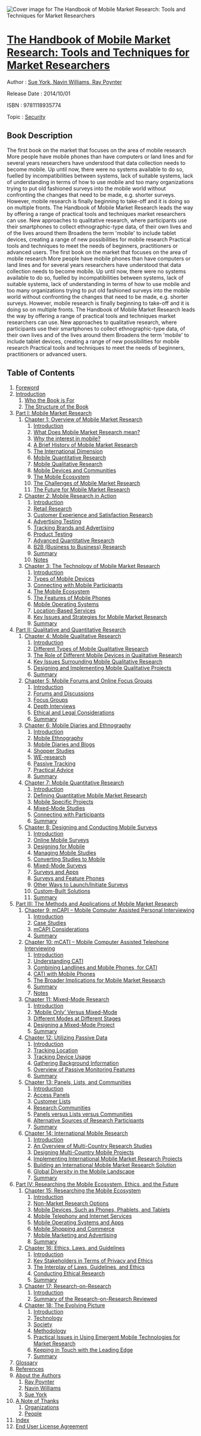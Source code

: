 ![Cover image for The Handbook of Mobile Market Research: Tools and Techniques for Market Researchers](https://imgdetail.ebookreading.net/cover/cover/security/EB9781118935774.jpg)

[The Handbook of Mobile Market Research: Tools and Techniques for Market Researchers](https://ebookreading.net/view/book/The+Handbook+of+Mobile+Market+Research%3A+Tools+and+Techniques+for+Market+Researchers-EB9781118935774_1.html "The Handbook of Mobile Market Research: Tools and Techniques for Market Researchers")
====================================================================================================================

Author : [Sue York](https://ebookreading.net/search/author/Sue+York),[ Navin Williams](https://ebookreading.net/search/author/+Navin+Williams),[ Ray Poynter](https://ebookreading.net/search/author/+Ray+Poynter)

Release Date : 2014/10/01

ISBN : 9781118935774

Topic : [Security](https://ebookreading.net/search/category/security)

Book Description
-----------------

The first book on the market that focuses on the area of mobile research
More people have mobile phones than have computers or land lines and for several years researchers have understood that data collection needs to become mobile. Up until now, there were no systems available to do so, fuelled by incompatibilities between systems, lack of suitable systems, lack of understanding in terms of how to use mobile and too many organizations trying to put old fashioned surveys into the mobile world without confronting the changes that need to be made, e.g. shorter surveys.
However, mobile research is finally beginning to take-off and it is doing so on multiple fronts. The Handbook of Mobile Market Research leads the way by offering a range of practical tools and techniques market researchers can use.
New approaches to qualitative research, where participants use their smartphones to collect ethnographic-type data, of their own lives and of the lives around them
Broadens the term 'mobile' to include tablet devices, creating a range of new possibilities for mobile research
Practical tools and techniques to meet the needs of beginners, practitioners or advanced users.
              The first book on the market that focuses on the area of mobile research
More people have mobile phones than have computers or land lines and for several years researchers have understood that data collection needs to become mobile. Up until now, there were no systems available to do so, fuelled by incompatibilities between systems, lack of suitable systems, lack of understanding in terms of how to use mobile and too many organizations trying to put old fashioned surveys into the mobile world without confronting the changes that need to be made, e.g. shorter surveys.
However, mobile research is finally beginning to take-off and it is doing so on multiple fronts. The Handbook of Mobile Market Research leads the way by offering a range of practical tools and techniques market researchers can use.
New approaches to qualitative research, where participants use their smartphones to collect ethnographic-type data, of their own lives and of the lives around them
Broadens the term 'mobile' to include tablet devices, creating a range of new possibilities for mobile research
Practical tools and techniques to meet the needs of beginners, practitioners or advanced users.
              
Table of Contents
-----------------

1. [Foreword](https://ebookreading.net/view/book/The+Handbook+of+Mobile+Market+Research%3A+Tools+and+Techniques+for+Market+Researchers-EB9781118935774_7.html)
1. [Introduction](https://ebookreading.net/view/book/The+Handbook+of+Mobile+Market+Research%3A+Tools+and+Techniques+for+Market+Researchers-EB9781118935774_8.html)
    1. [Who the Book is For](https://ebookreading.net/view/book/The+Handbook+of+Mobile+Market+Research%3A+Tools+and+Techniques+for+Market+Researchers-EB9781118935774_8.html#int_1)
    1. [The Structure of the Book](https://ebookreading.net/view/book/The+Handbook+of+Mobile+Market+Research%3A+Tools+and+Techniques+for+Market+Researchers-EB9781118935774_8.html#int_2)
1. [Part I: Mobile Market Research](https://ebookreading.net/view/book/The+Handbook+of+Mobile+Market+Research%3A+Tools+and+Techniques+for+Market+Researchers-EB9781118935774_9.html)
    1. [Chapter 1: Overview of Mobile Market Research](https://ebookreading.net/view/book/The+Handbook+of+Mobile+Market+Research%3A+Tools+and+Techniques+for+Market+Researchers-EB9781118935774_10.html)
        1. [Introduction](https://ebookreading.net/view/book/The+Handbook+of+Mobile+Market+Research%3A+Tools+and+Techniques+for+Market+Researchers-EB9781118935774_10.html#c1_1)
        1. [What Does Mobile Market Research mean?](https://ebookreading.net/view/book/The+Handbook+of+Mobile+Market+Research%3A+Tools+and+Techniques+for+Market+Researchers-EB9781118935774_10.html#c1_2)
        1. [Why the interest in mobile?](https://ebookreading.net/view/book/The+Handbook+of+Mobile+Market+Research%3A+Tools+and+Techniques+for+Market+Researchers-EB9781118935774_10.html#c1_3)
        1. [A Brief History of Mobile Market Research](https://ebookreading.net/view/book/The+Handbook+of+Mobile+Market+Research%3A+Tools+and+Techniques+for+Market+Researchers-EB9781118935774_10.html#c1_4)
        1. [The International Dimension](https://ebookreading.net/view/book/The+Handbook+of+Mobile+Market+Research%3A+Tools+and+Techniques+for+Market+Researchers-EB9781118935774_10.html#c1_5)
        1. [Mobile Quantitative Research](https://ebookreading.net/view/book/The+Handbook+of+Mobile+Market+Research%3A+Tools+and+Techniques+for+Market+Researchers-EB9781118935774_10.html#c1_6)
        1. [Mobile Qualitative Research](https://ebookreading.net/view/book/The+Handbook+of+Mobile+Market+Research%3A+Tools+and+Techniques+for+Market+Researchers-EB9781118935774_10.html#c1_7)
        1. [Mobile Devices and Communities](https://ebookreading.net/view/book/The+Handbook+of+Mobile+Market+Research%3A+Tools+and+Techniques+for+Market+Researchers-EB9781118935774_10.html#c1_8)
        1. [The Mobile Ecosystem](https://ebookreading.net/view/book/The+Handbook+of+Mobile+Market+Research%3A+Tools+and+Techniques+for+Market+Researchers-EB9781118935774_10.html#c1_9)
        1. [The Challenges of Mobile Market Research](https://ebookreading.net/view/book/The+Handbook+of+Mobile+Market+Research%3A+Tools+and+Techniques+for+Market+Researchers-EB9781118935774_10.html#c1_10)
        1. [The Future for Mobile Market Research](https://ebookreading.net/view/book/The+Handbook+of+Mobile+Market+Research%3A+Tools+and+Techniques+for+Market+Researchers-EB9781118935774_10.html#c1_11)
    1. [Chapter 2: Mobile Research in Action](https://ebookreading.net/view/book/The+Handbook+of+Mobile+Market+Research%3A+Tools+and+Techniques+for+Market+Researchers-EB9781118935774_11.html)
        1. [Introduction](https://ebookreading.net/view/book/The+Handbook+of+Mobile+Market+Research%3A+Tools+and+Techniques+for+Market+Researchers-EB9781118935774_11.html#c2_1)
        1. [Retail Research](https://ebookreading.net/view/book/The+Handbook+of+Mobile+Market+Research%3A+Tools+and+Techniques+for+Market+Researchers-EB9781118935774_11.html#c2_2)
        1. [Customer Experience and Satisfaction Research](https://ebookreading.net/view/book/The+Handbook+of+Mobile+Market+Research%3A+Tools+and+Techniques+for+Market+Researchers-EB9781118935774_11.html#c2_3)
        1. [Advertising Testing](https://ebookreading.net/view/book/The+Handbook+of+Mobile+Market+Research%3A+Tools+and+Techniques+for+Market+Researchers-EB9781118935774_11.html#c2_4)
        1. [Tracking Brands and Advertising](https://ebookreading.net/view/book/The+Handbook+of+Mobile+Market+Research%3A+Tools+and+Techniques+for+Market+Researchers-EB9781118935774_11.html#c2_5)
        1. [Product Testing](https://ebookreading.net/view/book/The+Handbook+of+Mobile+Market+Research%3A+Tools+and+Techniques+for+Market+Researchers-EB9781118935774_11.html#c2_6)
        1. [Advanced Quantitative Research](https://ebookreading.net/view/book/The+Handbook+of+Mobile+Market+Research%3A+Tools+and+Techniques+for+Market+Researchers-EB9781118935774_11.html#c2_7)
        1. [B2B (Business to Business) Research](https://ebookreading.net/view/book/The+Handbook+of+Mobile+Market+Research%3A+Tools+and+Techniques+for+Market+Researchers-EB9781118935774_11.html#c2_8)
        1. [Summary](https://ebookreading.net/view/book/The+Handbook+of+Mobile+Market+Research%3A+Tools+and+Techniques+for+Market+Researchers-EB9781118935774_11.html#c2_9)
        1. [Notes](https://ebookreading.net/view/book/The+Handbook+of+Mobile+Market+Research%3A+Tools+and+Techniques+for+Market+Researchers-EB9781118935774_11.html#notesSet)
    1. [Chapter 3: The Technology of Mobile Market Research](https://ebookreading.net/view/book/The+Handbook+of+Mobile+Market+Research%3A+Tools+and+Techniques+for+Market+Researchers-EB9781118935774_12.html)
        1. [Introduction](https://ebookreading.net/view/book/The+Handbook+of+Mobile+Market+Research%3A+Tools+and+Techniques+for+Market+Researchers-EB9781118935774_12.html#c3_1)
        1. [Types of Mobile Devices](https://ebookreading.net/view/book/The+Handbook+of+Mobile+Market+Research%3A+Tools+and+Techniques+for+Market+Researchers-EB9781118935774_12.html#c3_2)
        1. [Connecting with Mobile Participants](https://ebookreading.net/view/book/The+Handbook+of+Mobile+Market+Research%3A+Tools+and+Techniques+for+Market+Researchers-EB9781118935774_12.html#c3_3)
        1. [The Mobile Ecosystem](https://ebookreading.net/view/book/The+Handbook+of+Mobile+Market+Research%3A+Tools+and+Techniques+for+Market+Researchers-EB9781118935774_12.html#c3_4)
        1. [The Features of Mobile Phones](https://ebookreading.net/view/book/The+Handbook+of+Mobile+Market+Research%3A+Tools+and+Techniques+for+Market+Researchers-EB9781118935774_12.html#c3_5)
        1. [Mobile Operating Systems](https://ebookreading.net/view/book/The+Handbook+of+Mobile+Market+Research%3A+Tools+and+Techniques+for+Market+Researchers-EB9781118935774_12.html#c3_6)
        1. [Location-Based Services](https://ebookreading.net/view/book/The+Handbook+of+Mobile+Market+Research%3A+Tools+and+Techniques+for+Market+Researchers-EB9781118935774_12.html#c3_7)
        1. [Key Issues and Strategies for Mobile Market Research](https://ebookreading.net/view/book/The+Handbook+of+Mobile+Market+Research%3A+Tools+and+Techniques+for+Market+Researchers-EB9781118935774_12.html#c3_8)
        1. [Summary](https://ebookreading.net/view/book/The+Handbook+of+Mobile+Market+Research%3A+Tools+and+Techniques+for+Market+Researchers-EB9781118935774_12.html#c3_9)
1. [Part II: Qualitative and Quantitative Research](https://ebookreading.net/view/book/The+Handbook+of+Mobile+Market+Research%3A+Tools+and+Techniques+for+Market+Researchers-EB9781118935774_13.html)
    1. [Chapter 4: Mobile Qualitative Research](https://ebookreading.net/view/book/The+Handbook+of+Mobile+Market+Research%3A+Tools+and+Techniques+for+Market+Researchers-EB9781118935774_14.html)
        1. [Introduction](https://ebookreading.net/view/book/The+Handbook+of+Mobile+Market+Research%3A+Tools+and+Techniques+for+Market+Researchers-EB9781118935774_14.html#c4_1)
        1. [Different Types of Mobile Qualitative Research](https://ebookreading.net/view/book/The+Handbook+of+Mobile+Market+Research%3A+Tools+and+Techniques+for+Market+Researchers-EB9781118935774_14.html#c4_2)
        1. [The Role of Different Mobile Devices in Qualitative Research](https://ebookreading.net/view/book/The+Handbook+of+Mobile+Market+Research%3A+Tools+and+Techniques+for+Market+Researchers-EB9781118935774_14.html#c4_3)
        1. [Key Issues Surrounding Mobile Qualitative Research](https://ebookreading.net/view/book/The+Handbook+of+Mobile+Market+Research%3A+Tools+and+Techniques+for+Market+Researchers-EB9781118935774_14.html#c4_4)
        1. [Designing and Implementing Mobile Qualitative Projects](https://ebookreading.net/view/book/The+Handbook+of+Mobile+Market+Research%3A+Tools+and+Techniques+for+Market+Researchers-EB9781118935774_14.html#c4_5)
        1. [Summary](https://ebookreading.net/view/book/The+Handbook+of+Mobile+Market+Research%3A+Tools+and+Techniques+for+Market+Researchers-EB9781118935774_14.html#c4_6)
    1. [Chapter 5: Mobile Forums and Online Focus Groups](https://ebookreading.net/view/book/The+Handbook+of+Mobile+Market+Research%3A+Tools+and+Techniques+for+Market+Researchers-EB9781118935774_15.html)
        1. [Introduction](https://ebookreading.net/view/book/The+Handbook+of+Mobile+Market+Research%3A+Tools+and+Techniques+for+Market+Researchers-EB9781118935774_15.html#c5_1)
        1. [Forums and Discussions](https://ebookreading.net/view/book/The+Handbook+of+Mobile+Market+Research%3A+Tools+and+Techniques+for+Market+Researchers-EB9781118935774_15.html#c5_2)
        1. [Focus Groups](https://ebookreading.net/view/book/The+Handbook+of+Mobile+Market+Research%3A+Tools+and+Techniques+for+Market+Researchers-EB9781118935774_15.html#c5_3)
        1. [Depth Interviews](https://ebookreading.net/view/book/The+Handbook+of+Mobile+Market+Research%3A+Tools+and+Techniques+for+Market+Researchers-EB9781118935774_15.html#c5_4)
        1. [Ethical and Legal Considerations](https://ebookreading.net/view/book/The+Handbook+of+Mobile+Market+Research%3A+Tools+and+Techniques+for+Market+Researchers-EB9781118935774_15.html#c5_5)
        1. [Summary](https://ebookreading.net/view/book/The+Handbook+of+Mobile+Market+Research%3A+Tools+and+Techniques+for+Market+Researchers-EB9781118935774_15.html#c5_6)
    1. [Chapter 6: Mobile Diaries and Ethnography](https://ebookreading.net/view/book/The+Handbook+of+Mobile+Market+Research%3A+Tools+and+Techniques+for+Market+Researchers-EB9781118935774_16.html)
        1. [Introduction](https://ebookreading.net/view/book/The+Handbook+of+Mobile+Market+Research%3A+Tools+and+Techniques+for+Market+Researchers-EB9781118935774_16.html#c6_1)
        1. [Mobile Ethnography](https://ebookreading.net/view/book/The+Handbook+of+Mobile+Market+Research%3A+Tools+and+Techniques+for+Market+Researchers-EB9781118935774_16.html#c6_2)
        1. [Mobile Diaries and Blogs](https://ebookreading.net/view/book/The+Handbook+of+Mobile+Market+Research%3A+Tools+and+Techniques+for+Market+Researchers-EB9781118935774_16.html#c6_3)
        1. [Shopper Studies](https://ebookreading.net/view/book/The+Handbook+of+Mobile+Market+Research%3A+Tools+and+Techniques+for+Market+Researchers-EB9781118935774_16.html#c6_4)
        1. [WE-research](https://ebookreading.net/view/book/The+Handbook+of+Mobile+Market+Research%3A+Tools+and+Techniques+for+Market+Researchers-EB9781118935774_16.html#c6_5)
        1. [Passive Tracking](https://ebookreading.net/view/book/The+Handbook+of+Mobile+Market+Research%3A+Tools+and+Techniques+for+Market+Researchers-EB9781118935774_16.html#c6_6)
        1. [Practical Advice](https://ebookreading.net/view/book/The+Handbook+of+Mobile+Market+Research%3A+Tools+and+Techniques+for+Market+Researchers-EB9781118935774_16.html#c6_7)
        1. [Summary](https://ebookreading.net/view/book/The+Handbook+of+Mobile+Market+Research%3A+Tools+and+Techniques+for+Market+Researchers-EB9781118935774_16.html#c6_8)
    1. [Chapter 7: Mobile Quantitative Research](https://ebookreading.net/view/book/The+Handbook+of+Mobile+Market+Research%3A+Tools+and+Techniques+for+Market+Researchers-EB9781118935774_17.html)
        1. [Introduction](https://ebookreading.net/view/book/The+Handbook+of+Mobile+Market+Research%3A+Tools+and+Techniques+for+Market+Researchers-EB9781118935774_17.html#c7_1)
        1. [Defining Quantitative Mobile Market Research](https://ebookreading.net/view/book/The+Handbook+of+Mobile+Market+Research%3A+Tools+and+Techniques+for+Market+Researchers-EB9781118935774_17.html#c7_2)
        1. [Mobile Specific Projects](https://ebookreading.net/view/book/The+Handbook+of+Mobile+Market+Research%3A+Tools+and+Techniques+for+Market+Researchers-EB9781118935774_17.html#c7_3)
        1. [Mixed-Mode Studies](https://ebookreading.net/view/book/The+Handbook+of+Mobile+Market+Research%3A+Tools+and+Techniques+for+Market+Researchers-EB9781118935774_17.html#c7_4)
        1. [Connecting with Participants](https://ebookreading.net/view/book/The+Handbook+of+Mobile+Market+Research%3A+Tools+and+Techniques+for+Market+Researchers-EB9781118935774_17.html#c7_5)
        1. [Summary](https://ebookreading.net/view/book/The+Handbook+of+Mobile+Market+Research%3A+Tools+and+Techniques+for+Market+Researchers-EB9781118935774_17.html#c7_6)
    1. [Chapter 8: Designing and Conducting Mobile Surveys](https://ebookreading.net/view/book/The+Handbook+of+Mobile+Market+Research%3A+Tools+and+Techniques+for+Market+Researchers-EB9781118935774_18.html)
        1. [Introduction](https://ebookreading.net/view/book/The+Handbook+of+Mobile+Market+Research%3A+Tools+and+Techniques+for+Market+Researchers-EB9781118935774_18.html#c8_1)
        1. [Online Mobile Surveys](https://ebookreading.net/view/book/The+Handbook+of+Mobile+Market+Research%3A+Tools+and+Techniques+for+Market+Researchers-EB9781118935774_18.html#c8_2)
        1. [Designing for Mobile](https://ebookreading.net/view/book/The+Handbook+of+Mobile+Market+Research%3A+Tools+and+Techniques+for+Market+Researchers-EB9781118935774_18.html#c8_3)
        1. [Managing Mobile Studies](https://ebookreading.net/view/book/The+Handbook+of+Mobile+Market+Research%3A+Tools+and+Techniques+for+Market+Researchers-EB9781118935774_18.html#c8_4)
        1. [Converting Studies to Mobile](https://ebookreading.net/view/book/The+Handbook+of+Mobile+Market+Research%3A+Tools+and+Techniques+for+Market+Researchers-EB9781118935774_18.html#c8_5)
        1. [Mixed-Mode Surveys](https://ebookreading.net/view/book/The+Handbook+of+Mobile+Market+Research%3A+Tools+and+Techniques+for+Market+Researchers-EB9781118935774_18.html#c8_6)
        1. [Surveys and Apps](https://ebookreading.net/view/book/The+Handbook+of+Mobile+Market+Research%3A+Tools+and+Techniques+for+Market+Researchers-EB9781118935774_18.html#c8_7)
        1. [Surveys and Feature Phones](https://ebookreading.net/view/book/The+Handbook+of+Mobile+Market+Research%3A+Tools+and+Techniques+for+Market+Researchers-EB9781118935774_18.html#c8_8)
        1. [Other Ways to Launch/Initiate Surveys](https://ebookreading.net/view/book/The+Handbook+of+Mobile+Market+Research%3A+Tools+and+Techniques+for+Market+Researchers-EB9781118935774_18.html#c8_9)
        1. [Custom-Built Solutions](https://ebookreading.net/view/book/The+Handbook+of+Mobile+Market+Research%3A+Tools+and+Techniques+for+Market+Researchers-EB9781118935774_18.html#c8_10)
        1. [Summary](https://ebookreading.net/view/book/The+Handbook+of+Mobile+Market+Research%3A+Tools+and+Techniques+for+Market+Researchers-EB9781118935774_18.html#c8_11)
1. [Part III: The Methods and Applications of Mobile Market Research](https://ebookreading.net/view/book/The+Handbook+of+Mobile+Market+Research%3A+Tools+and+Techniques+for+Market+Researchers-EB9781118935774_19.html)
    1. [Chapter 9: mCAPI – Mobile Computer Assisted Personal Interviewing](https://ebookreading.net/view/book/The+Handbook+of+Mobile+Market+Research%3A+Tools+and+Techniques+for+Market+Researchers-EB9781118935774_20.html)
        1. [Introduction](https://ebookreading.net/view/book/The+Handbook+of+Mobile+Market+Research%3A+Tools+and+Techniques+for+Market+Researchers-EB9781118935774_20.html#c9_1)
        1. [Case Studies](https://ebookreading.net/view/book/The+Handbook+of+Mobile+Market+Research%3A+Tools+and+Techniques+for+Market+Researchers-EB9781118935774_20.html#c9_2)
        1. [mCAPI Considerations](https://ebookreading.net/view/book/The+Handbook+of+Mobile+Market+Research%3A+Tools+and+Techniques+for+Market+Researchers-EB9781118935774_20.html#c9_3)
        1. [Summary](https://ebookreading.net/view/book/The+Handbook+of+Mobile+Market+Research%3A+Tools+and+Techniques+for+Market+Researchers-EB9781118935774_20.html#c9_4)
    1. [Chapter 10: mCATI – Mobile Computer Assisted Telephone Interviewing](https://ebookreading.net/view/book/The+Handbook+of+Mobile+Market+Research%3A+Tools+and+Techniques+for+Market+Researchers-EB9781118935774_21.html)
        1. [Introduction](https://ebookreading.net/view/book/The+Handbook+of+Mobile+Market+Research%3A+Tools+and+Techniques+for+Market+Researchers-EB9781118935774_21.html#c10_1)
        1. [Understanding CATI](https://ebookreading.net/view/book/The+Handbook+of+Mobile+Market+Research%3A+Tools+and+Techniques+for+Market+Researchers-EB9781118935774_21.html#c10_2)
        1. [Combining Landlines and Mobile Phones, for CATI](https://ebookreading.net/view/book/The+Handbook+of+Mobile+Market+Research%3A+Tools+and+Techniques+for+Market+Researchers-EB9781118935774_21.html#c10_3)
        1. [CATI with Mobile Phones](https://ebookreading.net/view/book/The+Handbook+of+Mobile+Market+Research%3A+Tools+and+Techniques+for+Market+Researchers-EB9781118935774_21.html#c10_4)
        1. [The Broader Implications for Mobile Market Research](https://ebookreading.net/view/book/The+Handbook+of+Mobile+Market+Research%3A+Tools+and+Techniques+for+Market+Researchers-EB9781118935774_21.html#c10_5)
        1. [Summary](https://ebookreading.net/view/book/The+Handbook+of+Mobile+Market+Research%3A+Tools+and+Techniques+for+Market+Researchers-EB9781118935774_21.html#c10_6)
        1. [Notes](https://ebookreading.net/view/book/The+Handbook+of+Mobile+Market+Research%3A+Tools+and+Techniques+for+Market+Researchers-EB9781118935774_21.html#notesSet)
    1. [Chapter 11: Mixed-Mode Research](https://ebookreading.net/view/book/The+Handbook+of+Mobile+Market+Research%3A+Tools+and+Techniques+for+Market+Researchers-EB9781118935774_22.html)
        1. [Introduction](https://ebookreading.net/view/book/The+Handbook+of+Mobile+Market+Research%3A+Tools+and+Techniques+for+Market+Researchers-EB9781118935774_22.html#c11_1)
        1. [‘Mobile Only’ Versus Mixed-Mode](https://ebookreading.net/view/book/The+Handbook+of+Mobile+Market+Research%3A+Tools+and+Techniques+for+Market+Researchers-EB9781118935774_22.html#c11_2)
        1. [Different Modes at Different Stages](https://ebookreading.net/view/book/The+Handbook+of+Mobile+Market+Research%3A+Tools+and+Techniques+for+Market+Researchers-EB9781118935774_22.html#c11_3)
        1. [Designing a Mixed-Mode Project](https://ebookreading.net/view/book/The+Handbook+of+Mobile+Market+Research%3A+Tools+and+Techniques+for+Market+Researchers-EB9781118935774_22.html#c11_4)
        1. [Summary](https://ebookreading.net/view/book/The+Handbook+of+Mobile+Market+Research%3A+Tools+and+Techniques+for+Market+Researchers-EB9781118935774_22.html#c11_5)
    1. [Chapter 12: Utilizing Passive Data](https://ebookreading.net/view/book/The+Handbook+of+Mobile+Market+Research%3A+Tools+and+Techniques+for+Market+Researchers-EB9781118935774_23.html)
        1. [Introduction](https://ebookreading.net/view/book/The+Handbook+of+Mobile+Market+Research%3A+Tools+and+Techniques+for+Market+Researchers-EB9781118935774_23.html#c12_1)
        1. [Tracking Location](https://ebookreading.net/view/book/The+Handbook+of+Mobile+Market+Research%3A+Tools+and+Techniques+for+Market+Researchers-EB9781118935774_23.html#c12_2)
        1. [Tracking Device Usage](https://ebookreading.net/view/book/The+Handbook+of+Mobile+Market+Research%3A+Tools+and+Techniques+for+Market+Researchers-EB9781118935774_23.html#c12_3)
        1. [Gathering Background Information](https://ebookreading.net/view/book/The+Handbook+of+Mobile+Market+Research%3A+Tools+and+Techniques+for+Market+Researchers-EB9781118935774_23.html#c12_4)
        1. [Overview of Passive Monitoring Features](https://ebookreading.net/view/book/The+Handbook+of+Mobile+Market+Research%3A+Tools+and+Techniques+for+Market+Researchers-EB9781118935774_23.html#c12_5)
        1. [Summary](https://ebookreading.net/view/book/The+Handbook+of+Mobile+Market+Research%3A+Tools+and+Techniques+for+Market+Researchers-EB9781118935774_23.html#c12_6)
    1. [Chapter 13: Panels, Lists, and Communities](https://ebookreading.net/view/book/The+Handbook+of+Mobile+Market+Research%3A+Tools+and+Techniques+for+Market+Researchers-EB9781118935774_24.html)
        1. [Introduction](https://ebookreading.net/view/book/The+Handbook+of+Mobile+Market+Research%3A+Tools+and+Techniques+for+Market+Researchers-EB9781118935774_24.html#c13_1)
        1. [Access Panels](https://ebookreading.net/view/book/The+Handbook+of+Mobile+Market+Research%3A+Tools+and+Techniques+for+Market+Researchers-EB9781118935774_24.html#c13_2)
        1. [Customer Lists](https://ebookreading.net/view/book/The+Handbook+of+Mobile+Market+Research%3A+Tools+and+Techniques+for+Market+Researchers-EB9781118935774_24.html#c13_3)
        1. [Research Communities](https://ebookreading.net/view/book/The+Handbook+of+Mobile+Market+Research%3A+Tools+and+Techniques+for+Market+Researchers-EB9781118935774_24.html#c13_4)
        1. [Panels versus Lists versus Communities](https://ebookreading.net/view/book/The+Handbook+of+Mobile+Market+Research%3A+Tools+and+Techniques+for+Market+Researchers-EB9781118935774_24.html#c13_5)
        1. [Alternative Sources of Research Participants](https://ebookreading.net/view/book/The+Handbook+of+Mobile+Market+Research%3A+Tools+and+Techniques+for+Market+Researchers-EB9781118935774_24.html#c13_6)
        1. [Summary](https://ebookreading.net/view/book/The+Handbook+of+Mobile+Market+Research%3A+Tools+and+Techniques+for+Market+Researchers-EB9781118935774_24.html#c13_7)
    1. [Chapter 14: International Mobile Research](https://ebookreading.net/view/book/The+Handbook+of+Mobile+Market+Research%3A+Tools+and+Techniques+for+Market+Researchers-EB9781118935774_25.html)
        1. [Introduction](https://ebookreading.net/view/book/The+Handbook+of+Mobile+Market+Research%3A+Tools+and+Techniques+for+Market+Researchers-EB9781118935774_25.html#c14_1)
        1. [An Overview of Multi-Country Research Studies](https://ebookreading.net/view/book/The+Handbook+of+Mobile+Market+Research%3A+Tools+and+Techniques+for+Market+Researchers-EB9781118935774_25.html#c14_2)
        1. [Designing Multi-Country Mobile Projects](https://ebookreading.net/view/book/The+Handbook+of+Mobile+Market+Research%3A+Tools+and+Techniques+for+Market+Researchers-EB9781118935774_25.html#c14_3)
        1. [Implementing International Mobile Market Research Projects](https://ebookreading.net/view/book/The+Handbook+of+Mobile+Market+Research%3A+Tools+and+Techniques+for+Market+Researchers-EB9781118935774_25.html#c14_4)
        1. [Building an International Mobile Market Research Solution](https://ebookreading.net/view/book/The+Handbook+of+Mobile+Market+Research%3A+Tools+and+Techniques+for+Market+Researchers-EB9781118935774_25.html#c14_5)
        1. [Global Diversity in the Mobile Landscape](https://ebookreading.net/view/book/The+Handbook+of+Mobile+Market+Research%3A+Tools+and+Techniques+for+Market+Researchers-EB9781118935774_25.html#c14_6)
        1. [Summary](https://ebookreading.net/view/book/The+Handbook+of+Mobile+Market+Research%3A+Tools+and+Techniques+for+Market+Researchers-EB9781118935774_25.html#c14_7)
1. [Part IV: Researching the Mobile Ecosystem, Ethics, and the Future](https://ebookreading.net/view/book/The+Handbook+of+Mobile+Market+Research%3A+Tools+and+Techniques+for+Market+Researchers-EB9781118935774_26.html)
    1. [Chapter 15: Researching the Mobile Ecosystem](https://ebookreading.net/view/book/The+Handbook+of+Mobile+Market+Research%3A+Tools+and+Techniques+for+Market+Researchers-EB9781118935774_27.html)
        1. [Introduction](https://ebookreading.net/view/book/The+Handbook+of+Mobile+Market+Research%3A+Tools+and+Techniques+for+Market+Researchers-EB9781118935774_27.html#c15_1)
        1. [Non-Market Research Options](https://ebookreading.net/view/book/The+Handbook+of+Mobile+Market+Research%3A+Tools+and+Techniques+for+Market+Researchers-EB9781118935774_27.html#c15_2)
        1. [Mobile Devices, Such as Phones, Phablets, and Tablets](https://ebookreading.net/view/book/The+Handbook+of+Mobile+Market+Research%3A+Tools+and+Techniques+for+Market+Researchers-EB9781118935774_27.html#c15_3)
        1. [Mobile Telephony and Internet Services](https://ebookreading.net/view/book/The+Handbook+of+Mobile+Market+Research%3A+Tools+and+Techniques+for+Market+Researchers-EB9781118935774_27.html#c15_4)
        1. [Mobile Operating Systems and Apps](https://ebookreading.net/view/book/The+Handbook+of+Mobile+Market+Research%3A+Tools+and+Techniques+for+Market+Researchers-EB9781118935774_27.html#c15_5)
        1. [Mobile Shopping and Commerce](https://ebookreading.net/view/book/The+Handbook+of+Mobile+Market+Research%3A+Tools+and+Techniques+for+Market+Researchers-EB9781118935774_27.html#c15_6)
        1. [Mobile Marketing and Advertising](https://ebookreading.net/view/book/The+Handbook+of+Mobile+Market+Research%3A+Tools+and+Techniques+for+Market+Researchers-EB9781118935774_27.html#c15_7)
        1. [Summary](https://ebookreading.net/view/book/The+Handbook+of+Mobile+Market+Research%3A+Tools+and+Techniques+for+Market+Researchers-EB9781118935774_27.html#c15_8)
    1. [Chapter 16: Ethics, Laws, and Guidelines](https://ebookreading.net/view/book/The+Handbook+of+Mobile+Market+Research%3A+Tools+and+Techniques+for+Market+Researchers-EB9781118935774_28.html)
        1. [Introduction](https://ebookreading.net/view/book/The+Handbook+of+Mobile+Market+Research%3A+Tools+and+Techniques+for+Market+Researchers-EB9781118935774_28.html#c16_1)
        1. [Key Stakeholders in Terms of Privacy and Ethics](https://ebookreading.net/view/book/The+Handbook+of+Mobile+Market+Research%3A+Tools+and+Techniques+for+Market+Researchers-EB9781118935774_28.html#c16_2)
        1. [The Interplay of Laws, Guidelines, and Ethics](https://ebookreading.net/view/book/The+Handbook+of+Mobile+Market+Research%3A+Tools+and+Techniques+for+Market+Researchers-EB9781118935774_28.html#c16_3)
        1. [Conducting Ethical Research](https://ebookreading.net/view/book/The+Handbook+of+Mobile+Market+Research%3A+Tools+and+Techniques+for+Market+Researchers-EB9781118935774_28.html#c16_4)
        1. [Summary](https://ebookreading.net/view/book/The+Handbook+of+Mobile+Market+Research%3A+Tools+and+Techniques+for+Market+Researchers-EB9781118935774_28.html#c16_5)
    1. [Chapter 17: Research-on-Research](https://ebookreading.net/view/book/The+Handbook+of+Mobile+Market+Research%3A+Tools+and+Techniques+for+Market+Researchers-EB9781118935774_29.html)
        1. [Introduction](https://ebookreading.net/view/book/The+Handbook+of+Mobile+Market+Research%3A+Tools+and+Techniques+for+Market+Researchers-EB9781118935774_29.html#c17_1)
        1. [Summary of the Research-on-Research Reviewed](https://ebookreading.net/view/book/The+Handbook+of+Mobile+Market+Research%3A+Tools+and+Techniques+for+Market+Researchers-EB9781118935774_29.html#c17_2)
    1. [Chapter 18: The Evolving Picture](https://ebookreading.net/view/book/The+Handbook+of+Mobile+Market+Research%3A+Tools+and+Techniques+for+Market+Researchers-EB9781118935774_30.html)
        1. [Introduction](https://ebookreading.net/view/book/The+Handbook+of+Mobile+Market+Research%3A+Tools+and+Techniques+for+Market+Researchers-EB9781118935774_30.html#c18_1)
        1. [Technology](https://ebookreading.net/view/book/The+Handbook+of+Mobile+Market+Research%3A+Tools+and+Techniques+for+Market+Researchers-EB9781118935774_30.html#c18_2)
        1. [Society](https://ebookreading.net/view/book/The+Handbook+of+Mobile+Market+Research%3A+Tools+and+Techniques+for+Market+Researchers-EB9781118935774_30.html#c18_3)
        1. [Methodology](https://ebookreading.net/view/book/The+Handbook+of+Mobile+Market+Research%3A+Tools+and+Techniques+for+Market+Researchers-EB9781118935774_30.html#c18_4)
        1. [Practical Issues in Using Emergent Mobile Technologies for Market Research](https://ebookreading.net/view/book/The+Handbook+of+Mobile+Market+Research%3A+Tools+and+Techniques+for+Market+Researchers-EB9781118935774_30.html#c18_5)
        1. [Keeping in Touch with the Leading Edge](https://ebookreading.net/view/book/The+Handbook+of+Mobile+Market+Research%3A+Tools+and+Techniques+for+Market+Researchers-EB9781118935774_30.html#c18_6)
        1. [Summary](https://ebookreading.net/view/book/The+Handbook+of+Mobile+Market+Research%3A+Tools+and+Techniques+for+Market+Researchers-EB9781118935774_30.html#c18_7)
1. [Glossary](https://ebookreading.net/view/book/The+Handbook+of+Mobile+Market+Research%3A+Tools+and+Techniques+for+Market+Researchers-EB9781118935774_31.html)
1. [References](https://ebookreading.net/view/book/The+Handbook+of+Mobile+Market+Research%3A+Tools+and+Techniques+for+Market+Researchers-EB9781118935774_32.html)
1. [About the Authors](https://ebookreading.net/view/book/The+Handbook+of+Mobile+Market+Research%3A+Tools+and+Techniques+for+Market+Researchers-EB9781118935774_33.html)
    1. [Ray Poynter](https://ebookreading.net/view/book/The+Handbook+of+Mobile+Market+Research%3A+Tools+and+Techniques+for+Market+Researchers-EB9781118935774_33.html#c_1)
    1. [Navin Williams](https://ebookreading.net/view/book/The+Handbook+of+Mobile+Market+Research%3A+Tools+and+Techniques+for+Market+Researchers-EB9781118935774_33.html#c_2)
    1. [Sue York](https://ebookreading.net/view/book/The+Handbook+of+Mobile+Market+Research%3A+Tools+and+Techniques+for+Market+Researchers-EB9781118935774_33.html#c_3)
1. [A Note of Thanks](https://ebookreading.net/view/book/The+Handbook+of+Mobile+Market+Research%3A+Tools+and+Techniques+for+Market+Researchers-EB9781118935774_34.html)
    1. [Organizations](https://ebookreading.net/view/book/The+Handbook+of+Mobile+Market+Research%3A+Tools+and+Techniques+for+Market+Researchers-EB9781118935774_34.html#bn_1)
    1. [People](https://ebookreading.net/view/book/The+Handbook+of+Mobile+Market+Research%3A+Tools+and+Techniques+for+Market+Researchers-EB9781118935774_34.html#bn_2)
1. [Index](https://ebookreading.net/view/book/The+Handbook+of+Mobile+Market+Research%3A+Tools+and+Techniques+for+Market+Researchers-EB9781118935774_35.html)
1. [End User License Agreement](https://ebookreading.net/view/book/The+Handbook+of+Mobile+Market+Research%3A+Tools+and+Techniques+for+Market+Researchers-EB9781118935774_36.html)
